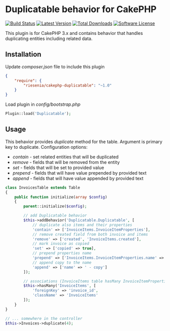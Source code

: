 # Duplicatable behavior for CakePHP

[![Build Status](https://img.shields.io/travis/riesenia/cakephp-duplicatable/master.svg?style=flat-square)](https://travis-ci.org/riesenia/cakephp-duplicatable)
[![Latest Version](https://img.shields.io/packagist/v/riesenia/cakephp-duplicatable.svg?style=flat-square)](https://packagist.org/packages/riesenia/cakephp-duplicatable)
[![Total Downloads](https://img.shields.io/packagist/dt/riesenia/cakephp-duplicatable.svg?style=flat-square)](https://packagist.org/packages/riesenia/cakephp-duplicatable)
[![Software License](https://img.shields.io/badge/license-MIT-brightgreen.svg?style=flat-square)](LICENSE)

This plugin is for CakePHP 3.x and contains behavior that handles duplicating entities
including related data.

## Installation

Update *composer.json* file to include this plugin

```json
{
    "require": {
        "riesenia/cakephp-duplicatable": "~1.0"
    }
}
```

Load plugin in *config/bootstrap.php*

```php
Plugin::load('Duplicatable');
```

## Usage

This behavior provides *duplicate* method for the table. Argument is primary key to duplicate.
Configuration options:
* *contain* - set related entities that will be duplicated
* *remove* - fields that will be removed from the entity
* *set* - fields that will be set to provided value
* *prepend* - fields that will have value prepended by provided text
* *append* - fields that will have value appended by provided text

```php
class InvoicesTable extends Table
{
    public function initialize(array $config)
    {
        parent::initialize($config);

        // add Duplicatable behavior
        $this->addBehavior('Duplicatable.Duplicatable', [
            // duplicate also items and their properties
            'contain' => ['InvoiceItems.InvoiceItemProperties'],
            // remove created field from both invoice and items
            'remove' => ['created', 'InvoiceItems.created'],
            // mark invoice as copied
            'set' => ['copied' => true],
            // prepend properties name
            'prepend' => ['InvoiceItems.InvoiceItemProperties.name' => 'NEW '],
            // append copy to the name
            'append' => ['name' => ' - copy']
        ]);

        // associations (InvoiceItems table hasMany InvoiceItemProperties)
        $this->hasMany('InvoiceItems', [
            'foreignKey' => 'invoice_id',
            'className' => 'InvoiceItems'
        ]);
    }
}

// ... somewhere in the controller
$this->Invoices->duplicate(4);
```
